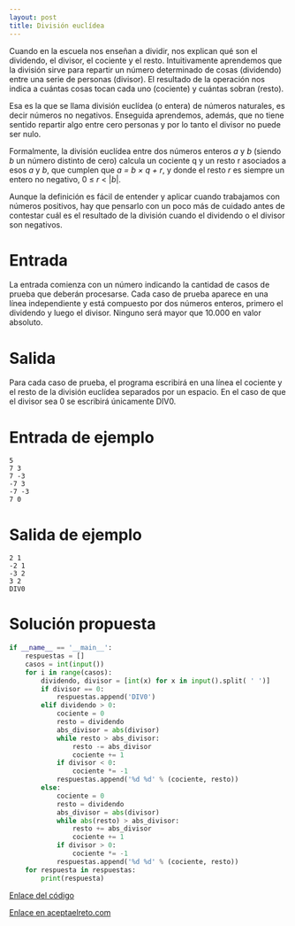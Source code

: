 ```yaml
---
layout: post
title: División euclídea
---
```


Cuando en la escuela nos enseñan a dividir, nos explican qué son el dividendo, el divisor, el cociente y el resto. Intuitivamente aprendemos que la división sirve para repartir un número determinado de cosas (dividendo) entre una serie de personas (divisor). El resultado de la operación nos indica a cuántas cosas tocan cada uno (cociente) y cuántas sobran (resto).

Esa es la que se llama división euclídea (o entera) de números naturales, es decir números no negativos. Enseguida aprendemos, además, que no tiene sentido repartir algo entre cero personas y por lo tanto el divisor no puede ser nulo.

Formalmente, la división euclídea entre dos números enteros *a* y *b* (siendo *b* un número distinto de cero) calcula un cociente q y un resto r asociados a esos *a* y *b*, que cumplen que *a = b × q + r*, y donde el resto *r* es siempre un entero no negativo, 0 ≤ *r* < \|*b*\|.

Aunque la definición es fácil de entender y aplicar cuando trabajamos con números positivos, hay que pensarlo con un poco más de cuidado antes de contestar cuál es el resultado de la división cuando el dividendo o el divisor son negativos.

# Entrada

La entrada comienza con un número indicando la cantidad de casos de prueba que deberán procesarse. Cada caso de prueba aparece en una línea independiente y está compuesto por dos números enteros, primero el dividendo y luego el divisor. Ninguno será mayor que 10.000 en valor absoluto.

# Salida

Para cada caso de prueba, el programa escribirá en una línea el cociente y el resto de la división euclídea separados por un espacio. En el caso de que el divisor sea 0 se escribirá únicamente DIV0.

# Entrada de ejemplo

```
5
7 3
7 -3
-7 3
-7 -3
7 0
```

# Salida de ejemplo

```
2 1
-2 1
-3 2
3 2
DIV0
```
# Solución propuesta

``` python
if __name__ == '__main__':
    respuestas = []
    casos = int(input())
    for i in range(casos):
        dividendo, divisor = [int(x) for x in input().split( ' ')]
        if divisor == 0:
            respuestas.append('DIV0')
        elif dividendo > 0:
            cociente = 0
            resto = dividendo
            abs_divisor = abs(divisor)
            while resto > abs_divisor:
                resto -= abs_divisor
                cociente += 1
            if divisor < 0:
                cociente *= -1
            respuestas.append('%d %d' % (cociente, resto))
        else:
            cociente = 0
            resto = dividendo
            abs_divisor = abs(divisor)
            while abs(resto) > abs_divisor:
                resto += abs_divisor
                cociente += 1
            if divisor > 0:
                cociente *= -1
            respuestas.append('%d %d' % (cociente, resto))
    for respuesta in respuestas:
        print(respuesta)
```

[Enlace del código](https://github.com/israelem/aceptaelreto/blob/master/codes/2017-09-04-euclides.py)

[Enlace en aceptaelreto.com](https://www.aceptaelreto.com/problem/statement.php?id=304&potw=1)
